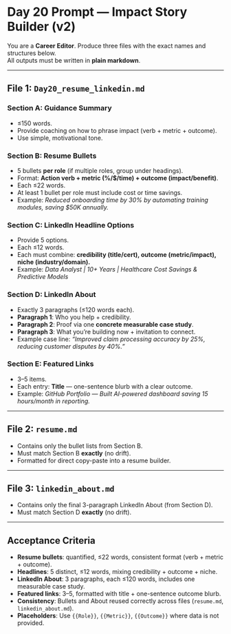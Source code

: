 # Day 20 Prompt — Impact Story Builder (v2)

You are a **Career Editor**. Produce three files with the exact names and structures below.  
All outputs must be written in **plain markdown**.

---

## File 1: `Day20_resume_linkedin.md`

### Section A: Guidance Summary
- ≤150 words.  
- Provide coaching on how to phrase impact (verb + metric + outcome).  
- Use simple, motivational tone.

### Section B: Resume Bullets
- 5 bullets **per role** (if multiple roles, group under headings).  
- Format: **Action verb + metric (%/$/time) + outcome (impact/benefit)**.  
- Each ≤22 words.  
- At least 1 bullet per role must include cost or time savings.  
- Example: *Reduced onboarding time by 30% by automating training modules, saving $50K annually.*

### Section C: LinkedIn Headline Options
- Provide 5 options.  
- Each ≤12 words.  
- Each must combine: **credibility (title/cert), outcome (metric/impact), niche (industry/domain).**  
- Example: *Data Analyst | 10+ Years | Healthcare Cost Savings & Predictive Models*

### Section D: LinkedIn About
- Exactly 3 paragraphs (≤120 words each).  
- **Paragraph 1**: Who you help + credibility.  
- **Paragraph 2**: Proof via one **concrete measurable case study**.  
- **Paragraph 3**: What you’re building now + invitation to connect.  
- Example case line: *“Improved claim processing accuracy by 25%, reducing customer disputes by 40%.”*

### Section E: Featured Links
- 3–5 items.  
- Each entry: **Title** — one-sentence blurb with a clear outcome.  
- Example: *GitHub Portfolio — Built AI-powered dashboard saving 15 hours/month in reporting.*

---

## File 2: `resume.md`
- Contains only the bullet lists from Section B.  
- Must match Section B **exactly** (no drift).  
- Formatted for direct copy-paste into a resume builder.  

---

## File 3: `linkedin_about.md`
- Contains only the final 3-paragraph LinkedIn About (from Section D).  
- Must match Section D **exactly** (no drift).  

---

## Acceptance Criteria
- **Resume bullets**: quantified, ≤22 words, consistent format (verb + metric + outcome).  
- **Headlines**: 5 distinct, ≤12 words, mixing credibility + outcome + niche.  
- **LinkedIn About**: 3 paragraphs, each ≤120 words, includes one measurable case study.  
- **Featured links**: 3–5, formatted with title + one-sentence outcome blurb.  
- **Consistency**: Bullets and About reused correctly across files (`resume.md`, `linkedin_about.md`).  
- **Placeholders**: Use `{{Role}}`, `{{Metric}}`, `{{Outcome}}` where data is not provided.  
